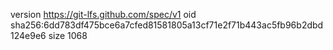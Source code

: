 version https://git-lfs.github.com/spec/v1
oid sha256:6dd783df475bce6a7cfed81581805a13cf71e2f71b443ac5fb96b2dbd124e9e6
size 1068
